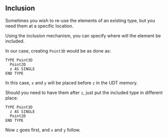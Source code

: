 ## Inclusion

Sometimes you wish to re-use the elements of an existing type, but you need them at a specific location.

Using the *inclusion* mechanism, you can specify where will the element be included.

In our case, creating `Point3D` would be as done as:
```thinbasic
TYPE Point3D
  Point2D
  z AS SINGLE
END TYPE
```

In this case, `x` and `y` will be placed before `z` in the UDT memory.

Should you need to have them after `z`, just put the included type in different place:
```thinbasic
TYPE Point3D
  z AS SINGLE
  Point2D  
END TYPE
```
 
Now `z` goes first, and `x` and `y` follow. 